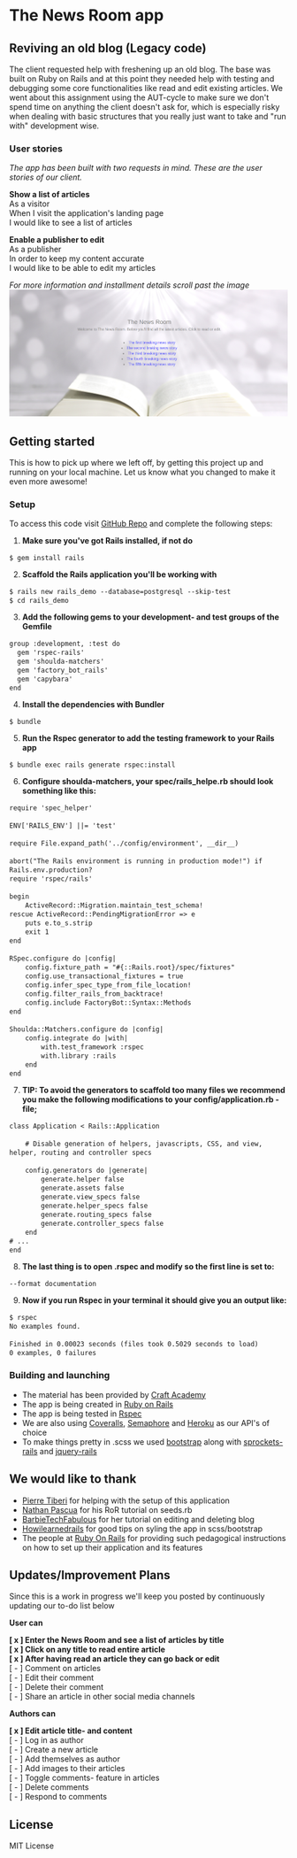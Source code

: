 # The News Room app
## Reviving an old blog (Legacy code)
The client requested help with freshening up an old blog. The base was built on Ruby on Rails and at this point they needed help with testing and debugging some core functionalities like read and edit existing articles. We went about this assignment using the AUT-cycle to make sure we don't spend time on anything the client doesn't ask for, which is especially risky when dealing with basic structures that you really just want to take and "run with" development wise.

### User stories
*The app has been built with two requests in mind. These are the user stories of our client.*

**Show a list of articles**<br>
As a visitor <br>
When I visit the application's landing page <br>
I would like to see a list of articles

**Enable a publisher to edit**<br>
As a publisher<br>
In order to keep my content accurate<br>
I would like to be able to edit my articles

*For more information and installment details scroll past the image*<br>
<img src="./app/assets/images/printscreen.jpg" width="" height=""><br>

## Getting started
This is how to pick up where we left off, by getting this project up and running on your local machine. Let us know what you changed to make it even more awesome! 
### Setup
To access this code visit [GitHub Repo](https://github.com/kfrostare/AUT-cycle) and complete the following steps:

1. **Make sure you've got Rails installed, if not do**
```
$ gem install rails
```
2. **Scaffold the Rails application you'll be working with**
```
$ rails new rails_demo --database=postgresql --skip-test
$ cd rails_demo
```
3. **Add the following gems to your development- and test groups of the Gemfile**
```
group :development, :test do
  gem 'rspec-rails'
  gem 'shoulda-matchers'
  gem 'factory_bot_rails'
  gem 'capybara' 
end
```
4. **Install the dependencies with Bundler**
```
$ bundle 
```
5. **Run the Rspec generator to add the testing framework to your Rails app**
```
$ bundle exec rails generate rspec:install

```
6. **Configure shoulda-matchers, your spec/rails_helpe.rb should look something like this:**
```
require 'spec_helper'

ENV['RAILS_ENV'] ||= 'test'

require File.expand_path('../config/environment', __dir__)

abort("The Rails environment is running in production mode!") if 				Rails.env.production?
require 'rspec/rails'

begin
	ActiveRecord::Migration.maintain_test_schema!
rescue ActiveRecord::PendingMigrationError => e
	puts e.to_s.strip
	exit 1
end

RSpec.configure do |config|
	config.fixture_path = "#{::Rails.root}/spec/fixtures"
	config.use_transactional_fixtures = true
	config.infer_spec_type_from_file_location!
	config.filter_rails_from_backtrace!
	config.include FactoryBot::Syntax::Methods
end

Shoulda::Matchers.configure do |config|
	config.integrate do |with|
		with.test_framework :rspec
		with.library :rails
	end
end
```
7. **TIP: To avoid the generators to scaffold too many files we recommend you make the following modifications to your config/application.rb -file;**
```
class Application < Rails::Application

	# Disable generation of helpers, javascripts, CSS, and view, helper, routing and controller specs

	config.generators do |generate|
		generate.helper false
		generate.assets false
		generate.view_specs false
		generate.helper_specs false
		generate.routing_specs false
		generate.controller_specs false
	end
# ...
end
```
8. **The last thing is to open .rspec and modify so the first line is set to:**
```
--format documentation
```
9. **Now if you run Rspec in your terminal it should give you an output like:**
```
$ rspec
No examples found.

Finished in 0.00023 seconds (files took 0.5029 seconds to load)
0 examples, 0 failures
```
### Building and launching
- The material has been provided by [Craft Academy](learn.craftacademy.co) <br>
- The app is being created in [Ruby on Rails](https://rubyonrails.org/) <br>
- The app is being tested in [Rspec](rspec.info) <br>
- We are also using [Coveralls](https://coveralls.io/), [Semaphore](https://coveralls.io/) and [Heroku](http://heroku.com/) as our API's of choice
- To make things pretty in .scss we used [bootstrap](https://rubygems.org/gems/bootstrap) along with [sprockets-rails](https://rubygems.org/gems/sprockets-rails) and [jquery-rails](https://rubygems.org/gems/jquery-rails)

## We would like to thank
- [Pierre Tiberi](https://github.com/pierre-1) for helping with the setup of this application
- [Nathan Pascua](https://www.youtube.com/watch?v=Dtcp3mJznCw) for his RoR tutorial on seeds.rb
- [BarbieTechFabulous](https://www.youtube.com/watch?v=xbW4K3h8hRU&list=PLRtV6ODziifub4Eav114vhu0BGypwCLph&index=3&t=351s) for her tutorial on editing and deleting blog
- [Howilearnedrails](https://howilearnedrails.wordpress.com/2014/01/18/add-a-background-image-to-a-ruby-on-rails-app-using-bootstrap-css/) for good tips on syling the app in scss/bootstrap
- The people at [Ruby On Rails](https://guides.rubyonrails.org/getting_started.html#updating-articles) for providing such pedagogical instructions on how to set up their application and its features

## Updates/Improvement Plans
Since this is a work in progress we'll keep you posted by continuously updating our to-do list below

**User can**

**[ x ] Enter the News Room and see a list of articles by title** <br>
**[ x ] Click on any title to read entire article** <br>
**[ x ] After having read an article they can go back or edit** <br>
[ - ] Comment on articles <br>
[ - ] Edit their comment <br>
[ - ] Delete their comment <br>
[ - ] Share an article in other social media channels <br>

**Authors can**

**[ x ] Edit article title- and content** <br>
[ - ] Log in as author <br>
[ - ] Create a new article <br>
[ - ] Add themselves as author <br>
[ - ] Add images to their articles <br>
[ - ] Toggle comments- feature in articles <br>
[ - ] Delete comments <br>
[ - ] Respond to comments <br>

## License
MIT License